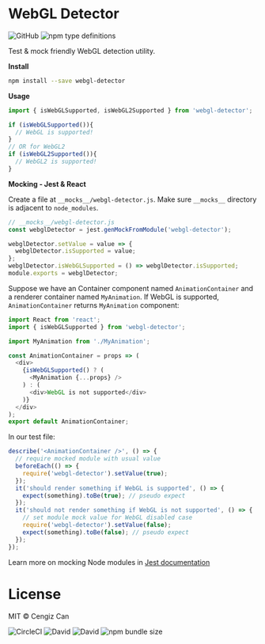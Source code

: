 # WebGL Detector

![GitHub](https://img.shields.io/github/license/cengizcan/webgl-detector?style=flat-square) ![npm type definitions](https://img.shields.io/npm/types/webgl-detector?style=flat-square)

Test & mock friendly WebGL detection utility.

**Install**
```bash
npm install --save webgl-detector
```
**Usage**
```javascript
import { isWebGLSupported, isWebGL2Supported } from 'webgl-detector';

if (isWebGLSupported()){
  // WebGL is supported!
}
// OR for WebGL2
if (isWebGL2Supported()){
  // WebGL2 is supported!
}
```
**Mocking - Jest & React**

Create a file at `__mocks__/webgl-detector.js`. Make sure `__mocks__` directory is adjacent to `node_modules`. 
```javascript
// __mocks__/webgl-detector.js
const webglDetector = jest.genMockFromModule('webgl-detector');

webglDetector.setValue = value => {
  webglDetector.isSupported = value;
};
webglDetector.isWebGLSupported = () => webglDetector.isSupported;
module.exports = webglDetector;
```
Suppose we have an Container component named `AnimationContainer` and a renderer container named `MyAnimation`. If WebGL is supported, `AnimationContainer` returns `MyAnimation` component:
```javascript
import React from 'react';
import { isWebGLSupported } from 'webgl-detector';

import MyAnimation from './MyAnimation';

const AnimationContainer = props => (
  <div>
    {isWebGLSupported() ? (
      <MyAnimation {...props} />
    ) : (
      <div>WebGL is not supported</div>
    )}
  </div>
);
export default AnimationContainer;
```
In our test file:
```javascript
describe('<AnimationContainer />', () => {
  // require mocked module with usual value
  beforeEach(() => {
    require('webgl-detector').setValue(true);
  });
  it('should render something if WebGL is supported', () => {
    expect(something).toBe(true); // pseudo expect
  });
  it('should not render something if WebGL is not supported', () => {
    // set module mock value for WebGL disabled case
    require('webgl-detector').setValue(false);
    expect(something).toBe(false); // pseudo expect
  });
});
```
Learn more on mocking Node modules in [Jest documentation](https://jestjs.io/docs/en/manual-mocks#mocking-node-modules)


# License

MIT © Cengiz Can

![CircleCI](https://img.shields.io/circleci/build/gh/cengizcan/webgl-detector?style=flat-square&token=28279ff846840a5986a4b01ef014b9143e26ef46) ![David](https://img.shields.io/david/cengizcan/webgl-detector?style=flat-square) ![David](https://img.shields.io/david/dev/cengizcan/webgl-detector?style=flat-square) ![npm bundle size](https://img.shields.io/bundlephobia/minzip/webgl-detector?style=flat-square)